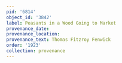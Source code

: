 ```yaml
---
pid: '6814'
object_id: '3842'
label: Peasants in a Wood Going to Market
provenance_date:
provenance_location:
provenance_text: Thomas Fitzroy Fenwick
order: '1923'
collection: provenance
---
```

